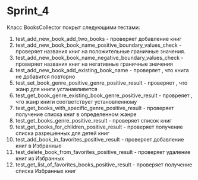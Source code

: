 # Sprint_4

Класс BooksCollector покрыт следующими тестами:

1. test_add_new_book_add_two_books - проверяет добавление книг
2. test_add_new_book_book_name_positive_boundary_values_check - проверяет названия книг на положительные граничные
   значения.
3. test_add_new_book_book_name_negative_boundary_values_check - проверяет названия книг на негативные граничные
   значения
4. test_add_new_book_add_existing_book_name - проверяет , что книга не добавится повторно
5. test_set_book_genre_positive_genre_positive_result - проверяет , что жанр для книги устанавливется
6. test_get_book_genre_existing_book_genre_positive_result - провреяет , что жанр книги соответствует установленному
7. test_get_books_with_specific_genre_positive_result - проверяет получение списка книг в определенном жанре
8. test_get_books_genre_positive_result - проверяет список книг
9. test_get_books_for_children_positive_result - проверяет получение списка разрешенных для детей книг
10. test_add_book_in_favorites_positive_result - проверяет добавление книг в Избранные
11. test_delete_book_from_favorites_positive_result - проверяет удаление книг из Избранных
12. test_get_list_of_favorites_books_positive_result - проверяет получение списка Избранных книг

